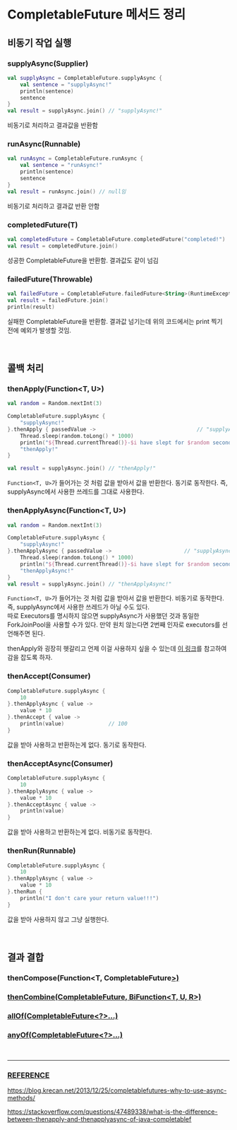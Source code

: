 # CompletableFuture 메서드 정리

## 비동기 작업 실행

### supplyAsync(Supplier<T>)

```kotlin
val supplyAsync = CompletableFuture.supplyAsync {
    val sentence = "supplyAsync!"
    println(sentence)
    sentence
}
val result = supplyAsync.join() // "supplyAsync!"
```

비동기로 처리하고 결과값을 반환함

### runAsync(Runnable)

```kotlin
val runAsync = CompletableFuture.runAsync {
    val sentence = "runAsync!"
    println(sentence)
    sentence
}
val result = runAsync.join() // null임
```

비동기로 처리하고 결과값 반환 안함

### completedFuture(T)

```kotlin
val completedFuture = CompletableFuture.completedFuture("completed!")
val result = completedFuture.join()
```

성공한 CompletableFuture을 반환함. 결과값도 같이 넘김

### failedFuture(Throwable)

```kotlin
val failedFuture = CompletableFuture.failedFuture<String>(RuntimeException("exception occurred!"))
val result = failedFuture.join()
println(result)
```

실패한 CompletableFuture을 반환함. 결과값 넘기는데 위의 코드에서는 print 찍기 전에 예외가 발생할 것임.

<br/>

## 콜백 처리

### thenApply(Function<T, U>)

```kotlin
val random = Random.nextInt(3)

CompletableFuture.supplyAsync {
    "supplyAsync!"
}.thenApply { passedValue ->								// "supplyAsync!"
    Thread.sleep(random.toLong() * 1000)
    println("${Thread.currentThread()}-$i have slept for $random second(s).")
    "thenApply!"
}

val result = supplyAsync.join() // "thenApply!"
```

``Function<T, U>``가 들어가는 것 처럼 값을 받아서 값을 반환한다. 동기로 동작한다. 즉, supplyAsync에서 사용한 쓰레드를 그대로 사용한다.

### thenApplyAsync(Function<T, U>)

```kotlin
val random = Random.nextInt(3)

CompletableFuture.supplyAsync {
    "supplyAsync!"
}.thenApplyAsync { passedValue ->						// "supplyAsync!"
    Thread.sleep(random.toLong() * 1000)
    println("${Thread.currentThread()}-$i have slept for $random second(s).")
    "thenApplyAsync!"
}
val result = supplyAsync.join() // "thenApplyAsync!"
```

``Function<T, U>``가 들어가는 것 처럼 값을 받아서 값을 반환한다. 비동기로 동작한다. 즉, supplyAsync에서 사용한 쓰레드가 아닐 수도 있다.  
따로 Executors를 명시하지 않으면 supplyAsync가 사용했던 것과 동일한 ForkJoinPool을 사용할 수가 있다. 만약 원치 않는다면 2번째 인자로 executors를 선언해주면 된다.  

thenApply와 굉장히 헷갈리고 언제 이걸 사용하지 싶을 수 있는데 [이 링크](https://blog.krecan.net/2013/12/25/completablefutures-why-to-use-async-methods/)를 참고하여 감을 잡도록 하자.

### thenAccept(Consumer<T>)

```kotlin
CompletableFuture.supplyAsync {
    10
}.thenApplyAsync { value ->
    value * 10
}.thenAccept { value ->
    println(value)				// 100
}
```

값을 받아 사용하고 반환하는게 없다. 동기로 동작한다.

### thenAcceptAsync(Consumer<T>)

```kotlin
CompletableFuture.supplyAsync {
    10
}.thenApplyAsync { value ->
    value * 10
}.thenAcceptAsync { value ->
    println(value)
}
```

값을 받아 사용하고 반환하는게 없다. 비동기로 동작한다.

### thenRun(Runnable)

```kotlin
CompletableFuture.supplyAsync {
    10
}.thenApplyAsync { value ->
    value * 10
}.thenRun {
    println("I don't care your return value!!!")
}
```

값을 받아 사용하지 않고 그냥 실행한다. 

<br/>

## 결과 결합

### thenCompose(Function<T, CompletableFuture<U>>)

### thenCombine(CompletableFuture<U>, BiFunction<T, U, R>)

### allOf(CompletableFuture<?>...)

### anyOf(CompletableFuture<?>...)

<br/>

---

### REFERENCE

https://blog.krecan.net/2013/12/25/completablefutures-why-to-use-async-methods/

https://stackoverflow.com/questions/47489338/what-is-the-difference-between-thenapply-and-thenapplyasync-of-java-completablef

